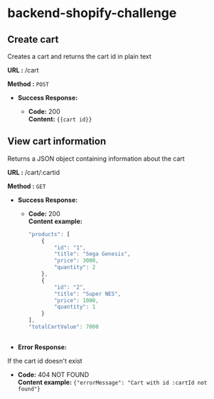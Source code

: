 # backend-shopify-challenge

**Create cart**
----
  Creates a cart and returns the cart id in plain text

 **URL :** /cart

 **Method :** `POST`
  
* **Success Response:**

  * **Code:** 200 <br />
    **Content:** `{{cart id}}`
    
 **View cart information**
----
  Returns a JSON object containing information about the cart

 **URL :** /cart/:cartid

 **Method :** `GET`
  
* **Success Response:**

  * **Code:** 200 <br />
    **Content example:** 
    ```javascript
    "products": [
        {
            "id": "1",
            "title": "Sega Genesis",
            "price": 3000,
            "quantity": 2
        },
        {
            "id": "2",
            "title": "Super NES",
            "price": 1000,
            "quantity": 1
        }
    ],
    "totalCartValue": 7000
 
* **Error Response:**

If the cart id doesn't exist
  * **Code:** 404 NOT FOUND <br />
    **Content example:** `{"errorMessage": "Cart with id :cartId not found"}`
